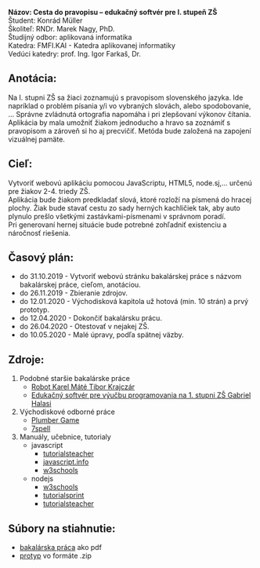 **Názov: Cesta do pravopisu – edukačný softvér pre I. stupeň ZŠ**  
Študent: Konrád Müller  
Školiteľ: RNDr. Marek Nagy, PhD.  
Študijný odbor: aplikovaná informatika  
Katedra: FMFI.KAI - Katedra aplikovanej informatiky  
Vedúci katedry: prof. Ing. Igor Farkaš, Dr.  

## Anotácia:
Na I. stupni ZŠ sa žiaci zoznamujú s pravopisom slovenského jazyka. Ide napríklad o problém písania y/i vo vybraných slovách, alebo spodobovanie, ... Správne zvládnutá ortografia napomáha i pri zlepšovaní výkonov čítania. Aplikácia by mala umožniť žiakom jednoducho a hravo sa zoznámiť s pravopisom a zároveň si ho aj precvičiť. Metóda bude založená na zapojení vizuálnej pamäte.

## Cieľ:
Vytvoriť webovú aplikáciu pomocou JavaScriptu, HTML5, node.sj,... určenú pre žiakov 2-4. triedy ZŠ.  
Aplikácia bude žiakom predkladať slová, ktoré rozloží na písmená do hracej plochy. Žiak bude stavať cestu zo sady herných kachličiek tak, aby auto plynulo prešlo všetkými zastávkami-písmenami v správnom poradí.  
Pri generovaní hernej situácie bude potrebné zohľadniť existenciu a náročnosť riešenia.

## Časový plán:
 - do 31.10.2019 - Vytvoriť webovú stránku bakalárskej práce s názvom bakalárskej práce, cieľom, anotáciou.
 - do 26.11.2019 - Zbieranie zdrojov.
 - do 12.01.2020 - Východisková kapitola už hotová (min. 10 strán) a prvý prototyp.
 - do 12.04.2020 - Dokončiť bakalársku prácu.
 - do 26.04.2020 - Otestovať v nejakej ZŠ.
 - do 10.05.2020 - Malé úpravy, podľa spätnej väzby.

## Zdroje:
1. Podobné staršie bakalárske práce
   - [Robot Karel Máté Tibor Krajczár](http://alis.uniba.sk:8088/lib/item?id=chamo:676040&fromLocationLink=false&theme=Katalog)
   - [Edukačný softvér pre výučbu programovania na 1. stupni ZŠ Gabriel Halasi](http://alis.uniba.sk:8088/lib/item?id=chamo:675922&fromLocationLink=false&theme=Katalog)
2. Východiskové odborné práce
   - [Plumber Game](https://www.mathsisfun.com/games/plumber-game.html)
   - [7spell](https://www.7spell.com/)
3. Manuály, učebnice, tutorialy
   - javascript
     - [tutorialsteacher](https://www.tutorialsteacher.com/javascript/javascript-tutorials)
     - [javascript.info](https://javascript.info/)
     - [w3schools](https://www.w3schools.com/js/)
   - nodejs
     - [w3schools](https://www.w3schools.com/nodejs/)
     - [tutorialsprint](https://www.tutorialspoint.com/nodejs/)
     - [tutorialsteacher](https://www.tutorialsteacher.com/nodejs/nodejs-tutorials)
     
## Súbory na stiahnutie:
- [bakalárska práca](https://github.com/muller29/Bakalarska-praca/blob/master/bakalarska_praca_Konrad_Muller.pdf) ako pdf
- [protyp](https://github.com/muller29/Bakalarska-praca/blob/master/prototyp.zip) vo formáte .zip
